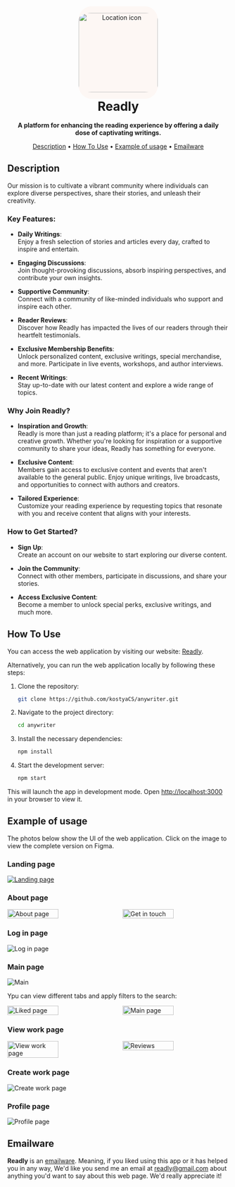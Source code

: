 <div align="center">
    <br>
    <img src="src/images/logo.png" alt="Location icon" width="180" style="background-color: #FDF7F4; padding: 15px 0; border-radius: 30px">
    <h1 style="margin: 0">Readly</h1>
    <br>
</div>

<h4 align="center" style='margin: 0 10px;'>
A platform for enhancing the reading experience by offering a daily dose of captivating writings.
</h4>

<p align="center">
  <a href="#description">Description</a> •
  <a href="#how-to-use">How To Use</a> •
  <a href="#example-of-usage">Example of usage</a> •
  <a href="#emailware">Emailware</a>
</p>

## Description

Our mission is to cultivate a vibrant community where individuals can explore diverse perspectives, share their stories, and unleash their creativity.

### Key Features:

- **Daily Writings**:  
  Enjoy a fresh selection of stories and articles every day, crafted to inspire and entertain.

- **Engaging Discussions**:  
  Join thought-provoking discussions, absorb inspiring perspectives, and contribute your own insights.

- **Supportive Community**:  
  Connect with a community of like-minded individuals who support and inspire each other.  

- **Reader Reviews**:  
  Discover how Readly has impacted the lives of our readers through their heartfelt testimonials.

- **Exclusive Membership Benefits**:  
  Unlock personalized content, exclusive writings, special merchandise, and more. Participate in live events, workshops, and author interviews.

- **Recent Writings**:  
  Stay up-to-date with our latest content and explore a wide range of topics.

### Why Join Readly?

- **Inspiration and Growth**:  
  Readly is more than just a reading platform; it's a place for personal and creative growth. Whether you're looking for inspiration or a supportive community to share your ideas, Readly has something for everyone.

- **Exclusive Content**:  
  Members gain access to exclusive content and events that aren't available to the general public. Enjoy unique writings, live broadcasts, and opportunities to connect with authors and creators.

- **Tailored Experience**:  
  Customize your reading experience by requesting topics that resonate with you and receive content that aligns with your interests.

### How to Get Started?

- **Sign Up**:  
  Create an account on our website to start exploring our diverse content.

- **Join the Community**:  
  Connect with other members, participate in discussions, and share your stories.

- **Access Exclusive Content**:  
  Become a member to unlock special perks, exclusive writings, and much more.

## How To Use

You can access the web application by visiting our website: [Readly](https://anywriter.nw.r.appspot.com/).

Alternatively, you can run the web application locally by following these steps:

1. Clone the repository:
    ```bash
    git clone https://github.com/kostyaCS/anywriter.git
    ```

2. Navigate to the project directory:
    ```bash
    cd anywriter
    ```

3. Install the necessary dependencies:
    ```bash
    npm install
    ```

4. Start the development server:
    ```bash
    npm start
    ```

This will launch the app in development mode. Open [http://localhost:3000](http://localhost:3000) in your browser to view it.

## Example of usage

The photos below show the UI of the web application. Click on the image to view the complete version on Figma.

### Landing page

[![Landing page](src/images/readme/landing.png)](https://www.figma.com/design/GEGoAIUeZlz1mu3WzT0IiJ/Readly?node-id=1%3A296&t=yxPj5Wr0RgIdE0Kr-1)

### About page

<div style="display: flex; justify-content: space-between;">
    <img src="src/images/readme/about.png" alt="About page" style="width: 48%;">
    <img src="src/images/readme/getintouch.png" alt="Get in touch" style="width: 48%;">
</div>

### Log in page

![Log in page](src/images/readme/login.png)

### Main page

![Main](src/images/readme/main.png)

Ypu can view different tabs and apply filters to the search:

<div style="display: flex; justify-content: space-between;">
    <img src="src/images/readme/mainliked.png" alt="Liked page" style="width: 48%;">
    <img src="src/images/readme/filters.png" alt="Main page" style="width: 48%;">
</div>

### View work page

<div style="display: flex; justify-content: space-between;">
    <img src="src/images/readme/viewwork.png" alt="View work page" style="width: 48%;">
    <img src="src/images/readme/reviews.png" alt="Reviews" style="width: 48%;">
</div>

### Create work page

![Create work page](src/images/readme/create.png)

### Profile page

![Profile page](src/images/readme/profile.png)

## Emailware

**Readly** is an [emailware](https://en.wiktionary.org/wiki/emailware). Meaning, if you liked using this app or it has helped you in any way, We'd like you send me an email at <readly@gmail.com> about anything you'd want to say about this web page. We'd really appreciate it!
